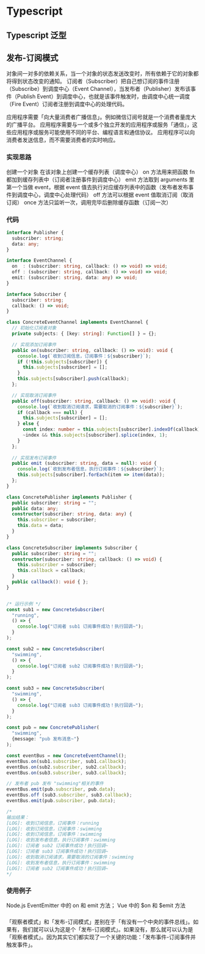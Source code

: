 # Typescript

## Typescript 泛型

## 发布-订阅模式
对象间一对多的依赖关系，当一个对象的状态发送改变时，所有依赖于它的对象都将得到状态改变的通知。
订阅者（Subscriber）把自己想订阅的事件注册（Subscribe）到调度中心（Event Channel），当发布者（Publisher）发布该事件（Publish Event）到调度中心，也就是该事件触发时，由调度中心统一调度（Fire Event）订阅者注册到调度中心的处理代码。

应用程序需要「向大量消费者广播信息」。例如微信订阅号就是一个消费者量庞大的广播平台。
应用程序需要与一个或多个独立开发的应用程序或服务「通信」，这些应用程序或服务可能使用不同的平台、编程语言和通信协议。
应用程序可以向消费者发送信息，而不需要消费者的实时响应。

### 实现思路
创建一个对象
在该对象上创建一个缓存列表（调度中心）
on 方法用来把函数 fn 都加到缓存列表中（订阅者注册事件到调度中心）
emit 方法取到 arguments 里第一个当做 event，根据 event 值去执行对应缓存列表中的函数（发布者发布事件到调度中心，调度中心处理代码）
off 方法可以根据 event 值取消订阅（取消订阅）
once 方法只监听一次，调用完毕后删除缓存函数（订阅一次）

### 代码
```ts
interface Publisher {
  subscriber: string;
  data: any;
}

interface EventChannel {
  on  : (subscriber: string, callback: () => void) => void;
  off : (subscriber: string, callback: () => void) => void;
  emit: (subscriber: string, data: any) => void;
}

interface Subscriber {
  subscriber: string;
  callback: () => void;
}

class ConcreteEventChannel implements EventChannel {
  // 初始化订阅者对象
  private subjects: { [key: string]: Function[] } = {};

  // 实现添加订阅事件
  public on(subscriber: string, callback: () => void): void {
    console.log(`收到订阅信息，订阅事件：${subscriber}`);
    if (!this.subjects[subscriber]) {
      this.subjects[subscriber] = [];
    }
    this.subjects[subscriber].push(callback);
  };

  // 实现取消订阅事件
  public off(subscriber: string, callback: () => void): void {
    console.log(`收到取消订阅请求，需要取消的订阅事件：${subscriber}`);
    if (callback === null) {
      this.subjects[subscriber] = [];
    } else {
      const index: number = this.subjects[subscriber].indexOf(callback);
      ~index && this.subjects[subscriber].splice(index, 1);
    }
  };
  
  // 实现发布订阅事件
  public emit (subscriber: string, data = null): void {
    console.log(`收到发布者信息，执行订阅事件：${subscriber}`);
    this.subjects[subscriber].forEach(item => item(data));
  };
}

class ConcretePublisher implements Publisher {
  public subscriber: string = "";
  public data: any; 
  constructor(subscriber: string, data: any) {
    this.subscriber = subscriber;
    this.data = data;
  }
}

class ConcreteSubscriber implements Subscriber {
  public subscriber: string = "";
  constructor(subscriber: string, callback: () => void) {
    this.subscriber = subscriber;
    this.callback = callback;
  }
  public callback(): void { };
}


/* 运行示例 */
const sub1 = new ConcreteSubscriber(
  "running",
  () => { 
    console.log("订阅者 sub1 订阅事件成功！执行回调~");
  }
);

const sub2 = new ConcreteSubscriber(
  "swimming",
  () => { 
    console.log("订阅者 sub2 订阅事件成功！执行回调~");
  }
);

const sub3 = new ConcreteSubscriber(
  "swimming",
  () => { 
    console.log("订阅者 sub3 订阅事件成功！执行回调~");
  }
);

const pub = new ConcretePublisher(
  "swimming",
  {message: "pub 发布消息~"}
);

const eventBus = new ConcreteEventChannel();
eventBus.on(sub1.subscriber, sub1.callback);
eventBus.on(sub2.subscriber, sub2.callback);
eventBus.on(sub3.subscriber, sub3.callback);

// 发布者 pub 发布 "swimming"相关的事件
eventBus.emit(pub.subscriber, pub.data); 
eventBus.off (sub3.subscriber, sub3.callback);
eventBus.emit(pub.subscriber, pub.data);

/*
输出结果：
[LOG]: 收到订阅信息，订阅事件：running
[LOG]: 收到订阅信息，订阅事件：swimming
[LOG]: 收到订阅信息，订阅事件：swimming
[LOG]: 收到发布者信息，执行订阅事件：swimming 
[LOG]: 订阅者 sub2 订阅事件成功！执行回调~ 
[LOG]: 订阅者 sub3 订阅事件成功！执行回调~ 
[LOG]: 收到取消订阅请求，需要取消的订阅事件：swimming 
[LOG]: 收到发布者信息，执行订阅事件：swimming 
[LOG]: 订阅者 sub2 订阅事件成功！执行回调~ 
*/
```

### 使用例子
Node.js EventEmitter 中的 on 和 emit 方法；
Vue 中的 $on 和 $emit 方法

### 
「观察者模式」和「发布-订阅模式」差别在于「有没有一个中央的事件总线」。如果有，我们就可以认为这是个「发布-订阅模式」。如果没有，那么就可以认为是「观察者模式」。因为其实它们都实现了一个关键的功能：「发布事件-订阅事件并触发事件」。